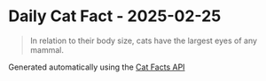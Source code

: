 # Daily Cat Fact - 2025-02-25

> In relation to their body size, cats have the largest eyes of any mammal.

Generated automatically using the [Cat Facts API](https://catfact.ninja)
